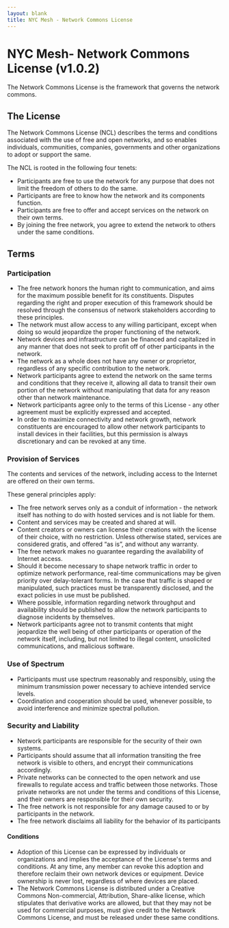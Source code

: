 ```yaml
---
layout: blank
title: NYC Mesh - Network Commons License
---
```

# NYC Mesh- Network Commons License (v1.0.2)
<!-- 
Increcement the version number when a substantive change has been approved by stakeholders

TODO: place a version history here with git commit hashes corresponding to version numbers, e.g "1.0.2 (2018-10-03) fe0ag" 
-->

The Network Commons License is the framework that governs the network commons.

## The License

The Network Commons License (NCL) describes the terms and conditions associated with the use of free
and open networks, and so enables individuals, communities, companies, governments and other
organizations to adopt or support the same.

The NCL is rooted in the following four tenets:

* Participants are free to use the network for any purpose that does not limit the freedom of
others to do the same.
* Participants are free to know how the network and its components function.
* Participants are free to offer and accept services on the network on their own terms.
* By joining the free network, you agree to extend the network to others under the same
conditions.

## Terms

### Participation

* The free network honors the human right to communication, and aims for the maximum
possible benefit for its constituents. Disputes regarding the right and proper execution of this
framework should be resolved through the consensus of network stakeholders according to
these principles.
* The network must allow access to any willing participant, except when doing so would
jeopardize the proper functioning of the network.
* Network devices and infrastructure can be financed and capitalized in any manner that does not
seek to profit off of other participants in the network.
* The network as a whole does not have any owner or proprietor, regardless of any specific
contribution to the network.
* Network participants agree to extend the network on the same terms and conditions that they
receive it, allowing all data to transit their own portion of the network without manipulating that
data for any reason other than network maintenance.
* Network participants agree only to the terms of this License - any other agreement must be
explicitly expressed and accepted.
* In order to maximize connectivity and network growth, network constituents are encouraged to
allow other network participants to install devices in their facilities, but this permission is always
discretionary and can be revoked at any time.

### Provision of Services

The contents and services of the network, including access to the Internet are offered on their own terms. 

These general principles apply:

* The free network serves only as a conduit of information - the network itself has nothing to do
with hosted services and is not liable for them.
* Content and services may be created and shared at will.
* Content creators or owners can license their creations with the license of their choice, with no
restriction. Unless otherwise stated, services are considered gratis, and offered “as is”, and
without any warranty.
* The free network makes no guarantee regarding the availability of Internet access.
* Should it become necessary to shape network traffic in order to optimize network performance,
real-time communications may be given priority over delay-tolerant forms. In the case that traffic
is shaped or manipulated, such practices must be transparently disclosed, and the exact
policies in use must be published.
* Where possible, information regarding network throughput and availability should be published
to allow the network participants to diagnose incidents by themselves.
* Network participants agree not to transmit contents that might jeopardize the well being of other
participants or operation of the network itself, including, but not limited to illegal content,
unsolicited communications, and malicious software.

### Use of Spectrum

* Participants must use spectrum reasonably and responsibly, using the minimum transmission
power necessary to achieve intended service levels.
* Coordination and cooperation should be used, whenever possible, to avoid interference and
minimize spectral pollution.

### Security and Liability
* Network participants are responsible for the security of their own systems.
* Participants should assume that all information transiting the free network is visible to others,
and encrypt their communications accordingly.
* Private networks can be connected to the open network and use firewalls to regulate access
and traffic between those networks. Those private networks are not under the terms and
conditions of this License, and their owners are responsible for their own security.
* The free network is not responsible for any damage caused to or by participants in the network.
* The free network disclaims all liability for the behavior of its participants

#### Conditions

* Adoption of this License can be expressed by individuals or organizations and implies the
acceptance of the License's terms and conditions. At any time, any member can revoke this
adoption and therefore reclaim their own network devices or equipment. Device ownership is
never lost, regardless of where devices are placed.
* The Network Commons License is distributed under a Creative Commons Non-commercial,
Attribution, Share-alike license, which stipulates that derivative works are allowed, but that they
may not be used for commercial purposes, must give credit to the Network Commons License,
and must be released under these same conditions.

